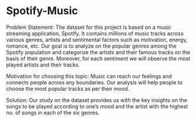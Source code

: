 # Spotify-Music

Problem Statement: The dataset for this project is based on a music streaming application, Spotify. It contains millions of music tracks across various genres, artists and sentimental factors such as motivation, energy, romance, etc. Our goal is to analyze on the popular genres among the Spotify population and categorize the artists and their famous tracks on the basis of their genre. Moreover, for each sentiment we will observe the most played artists and their tracks.

Motivation for choosing this topic: Music can reach our feelings and connects people across any boundaries. Our analysis will help people to choose the most popular tracks as per their mood.

Solution: Our study on the dataset provides us with the key insights on the songs to be played according to one’s mood and the artist with the highest no. of songs in each of the six genres.
